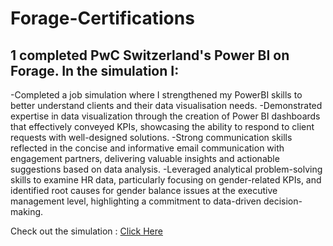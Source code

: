 # Forage-Certifications

## 1 completed PwC Switzerland's Power BI on Forage. In the simulation I:

-Completed a job simulation where I strengthened my PowerBI skills to better understand clients and their data visualisation needs.
-Demonstrated expertise in data visualization through the creation of Power BI dashboards that effectively conveyed KPIs, showcasing the ability to respond to client requests with well-designed solutions.
-Strong communication skills reflected in the concise and informative email communication with engagement partners, delivering valuable insights and actionable suggestions based on data analysis.
-Leveraged analytical problem-solving skills to examine HR data, particularly focusing on gender-related KPIs, and identified root causes for gender balance issues at the executive management level, highlighting a 
 commitment to data-driven decision-making.
 
Check out the simulation : [Click Here ](https://www.theforage.com/simulations/pwc-ch/power-bi-cqxg)
